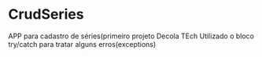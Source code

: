 # CrudSeries
APP para cadastro de séries(primeiro projeto Decola TEch
Utilizado o bloco try/catch para tratar alguns erros(exceptions)
